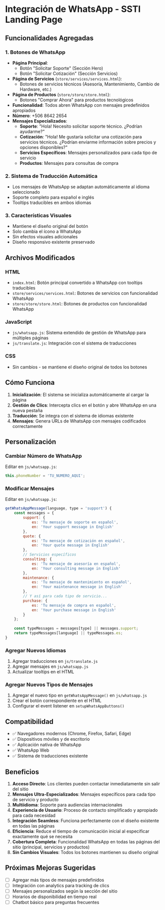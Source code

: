 # Integración de WhatsApp - SSTI Landing Page

## Funcionalidades Agregadas

### 1. Botones de WhatsApp
- **Página Principal**:
  - Botón "Solicitar Soporte" (Sección Hero)
  - Botón "Solicitar Cotización" (Sección Servicios)
- **Página de Servicios** (`store/services/services.html`):
  - Botones de servicios técnicos (Asesoría, Mantenimiento, Cambio de Hardware, etc.)
- **Página de Productos** (`store/store/store.html`):
  - Botones "Comprar Ahora" para productos tecnológicos
- **Funcionalidad**: Todos abren WhatsApp con mensajes predefinidos apropiados
- **Número**: +506 8642 2654
- **Mensajes Especializados**: 
  - **Soporte**: "Hola! Necesito solicitar soporte técnico. ¿Podrían ayudarme?"
  - **Cotización**: "Hola! Me gustaría solicitar una cotización para servicios técnicos. ¿Podrían enviarme información sobre precios y opciones disponibles?"
  - **Servicios Específicos**: Mensajes personalizados para cada tipo de servicio
  - **Productos**: Mensajes para consultas de compra

### 2. Sistema de Traducción Automática
- Los mensajes de WhatsApp se adaptan automáticamente al idioma seleccionado
- Soporte completo para español e inglés
- Tooltips traducibles en ambos idiomas

### 3. Características Visuales
- Mantiene el diseño original del botón
- Solo cambia el ícono a WhatsApp
- Sin efectos visuales adicionales
- Diseño responsivo existente preservado

## Archivos Modificados

### HTML
- `index.html`: Botón principal convertido a WhatsApp con tooltips traducibles
- `store/services/services.html`: Botones de servicios con funcionalidad WhatsApp
- `store/store/store.html`: Botones de productos con funcionalidad WhatsApp

### JavaScript
- `js/whatsapp.js`: Sistema extendido de gestión de WhatsApp para múltiples páginas
- `js/translate.js`: Integración con el sistema de traducciones

### CSS
- Sin cambios - se mantiene el diseño original de todos los botones

## Cómo Funciona

1. **Inicialización**: El sistema se inicializa automáticamente al cargar la página
2. **Gestión de Clics**: Intercepta clics en el botón y abre WhatsApp en una nueva pestaña
3. **Traducción**: Se integra con el sistema de idiomas existente
4. **Mensajes**: Genera URLs de WhatsApp con mensajes codificados correctamente

## Personalización

### Cambiar Número de WhatsApp
Editar en `js/whatsapp.js`:
```javascript
this.phoneNumber = 'TU_NUMERO_AQUI';
```

### Modificar Mensajes
Editar en `js/whatsapp.js`:
```javascript
getWhatsAppMessage(language, type = 'support') {
    const messages = {
        support: {
            es: 'Tu mensaje de soporte en español',
            en: 'Your support message in English'
        },
        quote: {
            es: 'Tu mensaje de cotización en español',
            en: 'Your quote message in English'
        },
        // Servicios específicos
        consulting: {
            es: 'Tu mensaje de asesoría en español',
            en: 'Your consulting message in English'
        },
        maintenance: {
            es: 'Tu mensaje de mantenimiento en español',
            en: 'Your maintenance message in English'
        },
        // Y así para cada tipo de servicio...
        purchase: {
            es: 'Tu mensaje de compra en español',
            en: 'Your purchase message in English'
        }
    };
    
    const typeMessages = messages[type] || messages.support;
    return typeMessages[language] || typeMessages.es;
}
```

### Agregar Nuevos Idiomas
1. Agregar traducciones en `js/translate.js`
2. Agregar mensajes en `js/whatsapp.js`
3. Actualizar tooltips en el HTML

### Agregar Nuevos Tipos de Mensajes
1. Agregar el nuevo tipo en `getWhatsAppMessage()` en `js/whatsapp.js`
2. Crear el botón correspondiente en el HTML
3. Configurar el event listener en `setupWhatsAppButtons()`

## Compatibilidad

- ✅ Navegadores modernos (Chrome, Firefox, Safari, Edge)
- ✅ Dispositivos móviles y de escritorio
- ✅ Aplicación nativa de WhatsApp
- ✅ WhatsApp Web
- ✅ Sistema de traducciones existente

## Beneficios

1. **Acceso Directo**: Los clientes pueden contactar inmediatamente sin salir del sitio
2. **Mensajes Ultra-Especializados**: Mensajes específicos para cada tipo de servicio y producto
3. **Multiidioma**: Soporte para audiencias internacionales
4. **Experiencia de Usuario**: Proceso de contacto simplificado y apropiado para cada necesidad
5. **Integración Seamless**: Funciona perfectamente con el diseño existente en todas las páginas
6. **Eficiencia**: Reduce el tiempo de comunicación inicial al especificar exactamente qué se necesita
7. **Cobertura Completa**: Funcionalidad WhatsApp en todas las páginas del sitio (principal, servicios y productos)
8. **Sin Cambios Visuales**: Todos los botones mantienen su diseño original

## Próximas Mejoras Sugeridas

- [ ] Agregar más tipos de mensajes predefinidos
- [ ] Integración con analytics para tracking de clics
- [ ] Mensajes personalizados según la sección del sitio
- [ ] Horarios de disponibilidad en tiempo real
- [ ] Chatbot básico para preguntas frecuentes
